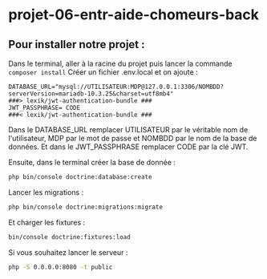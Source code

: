 # projet-06-entr-aide-chomeurs-back

## Pour installer notre projet :

Dans le terminal, aller à la racine du projet puis lancer la commande ``` composer install```
Créer un fichier .env.local et on ajoute :
```env
DATABASE_URL="mysql://UTILISATEUR:MDP@127.0.0.1:3306/NOMBDD?serverVersion=mariadb-10.3.25&charset=utf8mb4"
###> lexik/jwt-authentication-bundle ###
JWT_PASSPHRASE= CODE
###< lexik/jwt-authentication-bundle ###
``` 
Dans le DATABASE_URL remplacer UTILISATEUR par le véritable nom de l'utilisateur, MDP par le mot de passe et NOMBDD par le nom de la base de données. 
Et dans le JWT_PASSPHRASE remplacer CODE par la clé JWT.

Ensuite, dans le terminal créer la base de donnée :

```bash
php bin/console doctrine:database:create
```
Lancer les migrations : 
```bash
php bin/console doctrine:migrations:migrate
```
Et charger les fixtures :

```bash
bin/console doctrine:fixtures:load
```

Si vous souhaitez lancer le serveur :
```bash
php -S 0.0.0.0:8080 -t public
```

